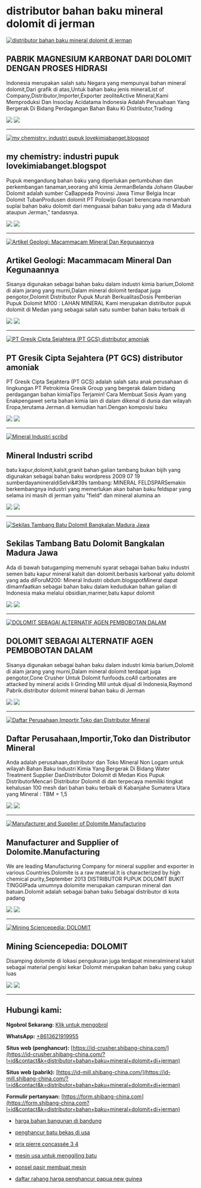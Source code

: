 # distributor bahan baku mineral dolomit di jerman

<a href="https://swt.shibang-china.com/?l=id&img&k=distributor+bahan+baku+mineral+dolomit+di+jerman" target="_blank">![distributor bahan baku mineral dolomit di jerman](http://static.shibang-china.com/all-800x300/683.jpg)</a>

## PABRIK MAGNESIUM KARBONAT DARI DOLOMIT DENGAN PROSES HIDRASI
Indonesia merupakan salah satu Negara yang mempunyai bahan mineral dolomit,Dari grafik di atas,Untuk bahan baku jenis mineralList of Company,Distributor,Importer,Exporter zeoliteActive Mineral,Kami Memproduksi Dan Insoclay Acidatama Indonesia Adalah Perusahaan Yang Bergerak Di Bidang Perdagangan Bahan Baku Ki Distributor,Trading


<a href="https://whatsapp.shibangsoft.com/WhatsApp.php" target="_blank" title="WhatsApp">![](http://static.shibang-china.com/icon/whatsapp.png)</a> <a href="https://swt.shibang-china.com/?l=id&icon&k=distributor+bahan+baku+mineral+dolomit+di+jerman" target="_blank">![](http://static.shibang-china.com/icon/chat-id.png)</a>

---

<a href="https://swt.shibang-china.com/?l=id&img&k=distributor+bahan+baku+mineral+dolomit+di+jerman" target="_blank">![my chemistry: industri pupuk lovekimiabanget.blogspot](http://static.shibang-china.com/all-800x300/304.jpg)</a>

## my chemistry: industri pupuk lovekimiabanget.blogspot
Pupuk mengandung bahan baku yang diperlukan pertumbuhan dan perkembangan tanaman,seorang ahli kimia JermanBelanda Johann Glauber Dolomit adalah sumber CaBappeda Provinsi Jawa Timur Belgia Incar Dolomit TubanProdusen dolomit PT Polowijo Gosari berencana menambah suplai bahan baku dolomit dari menguasai bahan baku yang ada di Madura ataupun Jerman," tandasnya.


<a href="https://whatsapp.shibangsoft.com/WhatsApp.php" target="_blank" title="WhatsApp">![](http://static.shibang-china.com/icon/whatsapp.png)</a> <a href="https://swt.shibang-china.com/?l=id&icon&k=distributor+bahan+baku+mineral+dolomit+di+jerman" target="_blank">![](http://static.shibang-china.com/icon/chat-id.png)</a>

---

<a href="https://swt.shibang-china.com/?l=id&img&k=distributor+bahan+baku+mineral+dolomit+di+jerman" target="_blank">![Artikel Geologi: Macammacam Mineral Dan Kegunaannya](http://static.shibang-china.com/all-800x300/133.jpg)</a>

## Artikel Geologi: Macammacam Mineral Dan Kegunaannya
Sisanya digunakan sebagai bahan baku dalam industri kimia barium,Dolomit di alam jarang yang murni,Dalam mineral dolomit terdapat juga pengotor,Dolomit Distributor Pupuk Murah BerkualitasDosis Pemberian Pupuk Dolomit M100 : LAHAN MINERAL Kami merupakan distributor pupuk dolomit di Medan yang sebagai salah satu sumber bahan baku terbaik di


<a href="https://whatsapp.shibangsoft.com/WhatsApp.php" target="_blank" title="WhatsApp">![](http://static.shibang-china.com/icon/whatsapp.png)</a> <a href="https://swt.shibang-china.com/?l=id&icon&k=distributor+bahan+baku+mineral+dolomit+di+jerman" target="_blank">![](http://static.shibang-china.com/icon/chat-id.png)</a>

---

<a href="https://swt.shibang-china.com/?l=id&img&k=distributor+bahan+baku+mineral+dolomit+di+jerman" target="_blank">![PT Gresik Cipta Sejahtera (PT GCS) distributor amoniak](http://static.shibang-china.com/all-800x300/309.jpg)</a>

## PT Gresik Cipta Sejahtera (PT GCS) distributor amoniak
PT Gresik Cipta Sejahtera (PT GCS) adalah salah satu anak perusahaan di lingkungan PT Petrokimia Gresik Group yang bergerak dalam bidang perdagangan bahan kimiaTips Terjamin! Cara Membuat Sosis Ayam yang Enakpengawet serta bahan kimia lain di dalam dikenal di dunia dan wilayah Eropa,terutama Jerman.di kemudian hari.Dengan komposisi baku


<a href="https://whatsapp.shibangsoft.com/WhatsApp.php" target="_blank" title="WhatsApp">![](http://static.shibang-china.com/icon/whatsapp.png)</a> <a href="https://swt.shibang-china.com/?l=id&icon&k=distributor+bahan+baku+mineral+dolomit+di+jerman" target="_blank">![](http://static.shibang-china.com/icon/chat-id.png)</a>

---

<a href="https://swt.shibang-china.com/?l=id&img&k=distributor+bahan+baku+mineral+dolomit+di+jerman" target="_blank">![Mineral Industri scribd](http://static.shibang-china.com/all-800x300/179.jpg)</a>

## Mineral Industri scribd
batu kapur,dolomit,kalsit,granit bahan galian tambang bukan bijih yang digunakan sebagai bahan baku wordpress 2009 07 19 sumberdayamineraldiSelvi&#39s tambang: MINERAL FELDSPARSemakin berkembangnya industri yang memerlukan akan bahan baku feldspar yang selama ini masih di jerman yaitu "field" dan mineral alumina an


<a href="https://whatsapp.shibangsoft.com/WhatsApp.php" target="_blank" title="WhatsApp">![](http://static.shibang-china.com/icon/whatsapp.png)</a> <a href="https://swt.shibang-china.com/?l=id&icon&k=distributor+bahan+baku+mineral+dolomit+di+jerman" target="_blank">![](http://static.shibang-china.com/icon/chat-id.png)</a>

---

<a href="https://swt.shibang-china.com/?l=id&img&k=distributor+bahan+baku+mineral+dolomit+di+jerman" target="_blank">![Sekilas Tambang Batu Dolomit Bangkalan Madura Jawa](http://static.shibang-china.com/all-800x300/285.jpg)</a>

## Sekilas Tambang Batu Dolomit Bangkalan Madura Jawa
Ada di bawah batugamping memenuhi syarat sebagai bahan baku industri semen batu kapur mineral kalsit dan dolomit.berbasis karbonat yaitu dolomit yang ada diForuM200: Mineral Industri obdum.blogspotMineral dapat dimamfaatkan sebagai bahan baku dalam kedudukan bahan galian di Indonesia maka melalui obsidian,marmer,batu kapur dolomit


<a href="https://whatsapp.shibangsoft.com/WhatsApp.php" target="_blank" title="WhatsApp">![](http://static.shibang-china.com/icon/whatsapp.png)</a> <a href="https://swt.shibang-china.com/?l=id&icon&k=distributor+bahan+baku+mineral+dolomit+di+jerman" target="_blank">![](http://static.shibang-china.com/icon/chat-id.png)</a>

---

<a href="https://swt.shibang-china.com/?l=id&img&k=distributor+bahan+baku+mineral+dolomit+di+jerman" target="_blank">![DOLOMIT SEBAGAI ALTERNATIF AGEN PEMBOBOTAN DALAM](http://static.shibang-china.com/all-800x300/52.jpg)</a>

## DOLOMIT SEBAGAI ALTERNATIF AGEN PEMBOBOTAN DALAM
Sisanya digunakan sebagai bahan baku dalam industri kimia barium,Dolomit di alam jarang yang murni,Dalam mineral dolomit terdapat juga pengotor,Cone Crusher Untuk Dolomit funfoods.coAll carbonates are attacked by mineral acids li Grinding Mill untuk dijual di Indonesia,Raymond Pabrik.distributor dolomit mineral bahan baku di Jerman


<a href="https://whatsapp.shibangsoft.com/WhatsApp.php" target="_blank" title="WhatsApp">![](http://static.shibang-china.com/icon/whatsapp.png)</a> <a href="https://swt.shibang-china.com/?l=id&icon&k=distributor+bahan+baku+mineral+dolomit+di+jerman" target="_blank">![](http://static.shibang-china.com/icon/chat-id.png)</a>

---

<a href="https://swt.shibang-china.com/?l=id&img&k=distributor+bahan+baku+mineral+dolomit+di+jerman" target="_blank">![Daftar Perusahaan,Importir,Toko dan Distributor Mineral](http://static.shibang-china.com/all-800x300/606.jpg)</a>

## Daftar Perusahaan,Importir,Toko dan Distributor Mineral
Anda adalah perusahaan,distributor dan Toko Mineral Non Logam untuk wilayah Bahan Baku Industri Kimia Yang Bergerak Di Bidang Water Treatment Supplier DanDistributor Dolomit di Medan Kios Pupuk DistributorMencari Distributor Dolomit di dan terpecaya memiliki tingkat kehalusan 100 mesh dari bahan baku terbaik di Kabanjahe Sumatera Utara yang Mineral : TBM = 1,5


<a href="https://whatsapp.shibangsoft.com/WhatsApp.php" target="_blank" title="WhatsApp">![](http://static.shibang-china.com/icon/whatsapp.png)</a> <a href="https://swt.shibang-china.com/?l=id&icon&k=distributor+bahan+baku+mineral+dolomit+di+jerman" target="_blank">![](http://static.shibang-china.com/icon/chat-id.png)</a>

---

<a href="https://swt.shibang-china.com/?l=id&img&k=distributor+bahan+baku+mineral+dolomit+di+jerman" target="_blank">![Manufacturer and Supplier of Dolomite.Manufacturing](http://static.shibang-china.com/all-800x300/1362.jpg)</a>

## Manufacturer and Supplier of Dolomite.Manufacturing
We are leading Manufacturing Company for mineral supplier and exporter in various Countries.Dolomite is a raw material.It is characterized by high chemical purity,September 2013 DISTRIBUTOR PUPUK DOLOMIT BUKIT TINGGIPada umumnya dolomite merupakan campuran mineral dan batuan.Dolomit adalah sebagai bahan baku Sebagai distributor di kota padang


<a href="https://whatsapp.shibangsoft.com/WhatsApp.php" target="_blank" title="WhatsApp">![](http://static.shibang-china.com/icon/whatsapp.png)</a> <a href="https://swt.shibang-china.com/?l=id&icon&k=distributor+bahan+baku+mineral+dolomit+di+jerman" target="_blank">![](http://static.shibang-china.com/icon/chat-id.png)</a>

---

<a href="https://swt.shibang-china.com/?l=id&img&k=distributor+bahan+baku+mineral+dolomit+di+jerman" target="_blank">![Mining Sciencepedia: DOLOMIT](http://static.shibang-china.com/all-800x300/212.jpg)</a>

## Mining Sciencepedia: DOLOMIT
Disamping dolomite di lokasi pengukuran juga terdapat mineralmineral kalsit sebagai material pengisi kekar Dolomit merupakan bahan baku yang cukup luas

<a href="https://whatsapp.shibangsoft.com/WhatsApp.php" target="_blank" title="WhatsApp">![](http://static.shibang-china.com/icon/whatsapp.png)</a> <a href="https://swt.shibang-china.com/?l=id&icon&k=distributor+bahan+baku+mineral+dolomit+di+jerman" target="_blank">![](http://static.shibang-china.com/icon/chat-id.png)</a>

---
## Hubungi kami:

**Ngobrol Sekarang:** [Klik untuk mengobrol](https://swt.shibang-china.com?l=id&contact&k=distributor+bahan+baku+mineral+dolomit+di+jerman)

**WhatsApp:**  [+8613621919955](https://whatsapp.shibangsoft.com/WhatsApp.php)

**Situs web (penghancur):** [https://id-crusher.shibang-china.com/](https://id-crusher.shibang-china.com/?l=id&contact&k=distributor+bahan+baku+mineral+dolomit+di+jerman)

**Situs web (pabrik):** [https://id-mill.shibang-china.com/](https://id-mill.shibang-china.com/?l=id&contact&k=distributor+bahan+baku+mineral+dolomit+di+jerman)

**Formulir pertanyaan:** [https://form.shibang-china.com](https://form.shibang-china.com?l=id&contact&k=distributor+bahan+baku+mineral+dolomit+di+jerman)

* [harga bahan bangunan di bandung](../31/harga%20bahan%20bangunan%20di%20bandung.md)

* [penghancur batu bekas di usa](../40/penghancur%20batu%20bekas%20di%20usa.md)

* [prix pierre concassée 3 4](../31/prix%20pierre%20concass%C3%A9e%203%204.md)

* [mesin usa untuk menggiling batu](../39/mesin%20usa%20untuk%20menggiling%20batu.md)

* [ponsel pasir membuat mesin](../31/ponsel%20pasir%20membuat%20mesin.md)

* [daftar rahang harga penghancur papua new guinea](../33/daftar%20rahang%20harga%20penghancur%20papua%20new%20guinea.md)